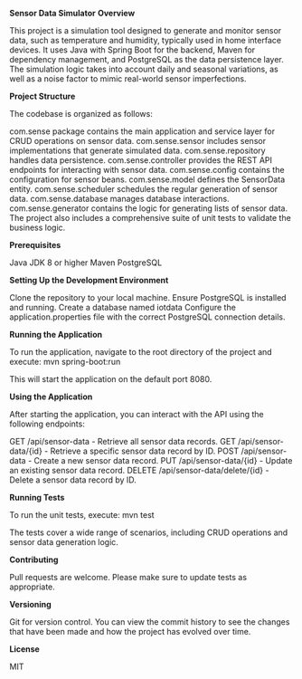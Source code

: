 **Sensor Data Simulator**
**Overview**

This project is a simulation tool designed to generate and monitor sensor data, such as temperature and humidity, 
typically used in home interface devices. It uses Java with Spring Boot for the backend, 
Maven for dependency management, and PostgreSQL as the data persistence layer. The simulation logic takes into account 
daily and seasonal variations, as well as a noise factor to mimic real-world sensor imperfections.

**Project Structure**

The codebase is organized as follows:

com.sense package contains the main application and service layer for CRUD operations on sensor data.
com.sense.sensor includes sensor implementations that generate simulated data.
com.sense.repository handles data persistence.
com.sense.controller provides the REST API endpoints for interacting with sensor data.
com.sense.config contains the configuration for sensor beans.
com.sense.model defines the SensorData entity.
com.sense.scheduler schedules the regular generation of sensor data.
com.sense.database manages database interactions.
com.sense.generator contains the logic for generating lists of sensor data.
The project also includes a comprehensive suite of unit tests to validate the business logic.


**Prerequisites**

Java JDK 8 or higher
Maven
PostgreSQL

**Setting Up the Development Environment**

Clone the repository to your local machine.
Ensure PostgreSQL is installed and running.
Create a database named iotdata
Configure the application.properties file with the correct PostgreSQL connection details.

**Running the Application**

To run the application, navigate to the root directory of the project and execute:
mvn spring-boot:run

This will start the application on the default port 8080.

**Using the Application**

After starting the application, you can interact with the API using the following endpoints:

GET /api/sensor-data - Retrieve all sensor data records.
GET /api/sensor-data/{id} - Retrieve a specific sensor data record by ID.
POST /api/sensor-data - Create a new sensor data record.
PUT /api/sensor-data/{id} - Update an existing sensor data record.
DELETE /api/sensor-data/delete/{id} - Delete a sensor data record by ID.

**Running Tests**

To run the unit tests, execute:
mvn test

The tests cover a wide range of scenarios, including CRUD operations and sensor data generation logic.

**Contributing**

Pull requests are welcome. Please make sure to update tests as appropriate.

**Versioning**

Git for version control. You can view the commit history to see the changes that have been made 
and how the project has evolved over time.

**License**

MIT

